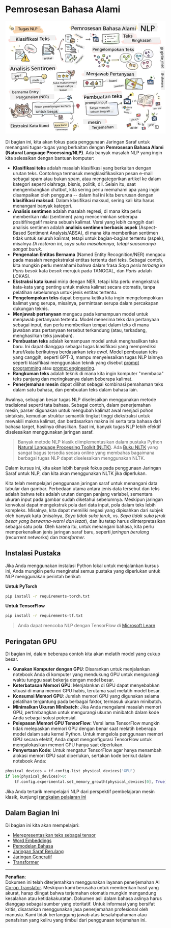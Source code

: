 <!--
CO_OP_TRANSLATOR_METADATA:
{
  "original_hash": "8ef02a9318257ea140ed3ed74442096d",
  "translation_date": "2025-08-29T12:41:43+00:00",
  "source_file": "lessons/5-NLP/README.md",
  "language_code": "id"
}
-->
# Pemrosesan Bahasa Alami

![Ringkasan tugas NLP dalam bentuk doodle](../../../../translated_images/ai-nlp.b22dcb8ca4707ceaee8576db1c5f4089c8cac2f454e9e03ea554f07fda4556b8.id.png)

Di bagian ini, kita akan fokus pada penggunaan Jaringan Saraf untuk menangani tugas-tugas yang berkaitan dengan **Pemrosesan Bahasa Alami (Natural Language Processing/NLP)**. Ada banyak masalah NLP yang ingin kita selesaikan dengan bantuan komputer:

* **Klasifikasi teks** adalah masalah klasifikasi yang berkaitan dengan urutan teks. Contohnya termasuk mengklasifikasikan pesan e-mail sebagai spam atau bukan spam, atau mengategorikan artikel ke dalam kategori seperti olahraga, bisnis, politik, dll. Selain itu, saat mengembangkan chatbot, kita sering perlu memahami apa yang ingin disampaikan oleh pengguna -- dalam hal ini kita berurusan dengan **klasifikasi maksud**. Dalam klasifikasi maksud, sering kali kita harus menangani banyak kategori.
* **Analisis sentimen** adalah masalah regresi, di mana kita perlu memberikan nilai (sentimen) yang mencerminkan seberapa positif/negatif makna sebuah kalimat. Versi yang lebih canggih dari analisis sentimen adalah **analisis sentimen berbasis aspek** (Aspect-Based Sentiment Analysis/ABSA), di mana kita memberikan sentimen tidak untuk seluruh kalimat, tetapi untuk bagian-bagian tertentu (aspek), misalnya *Di restoran ini, saya suka masakannya, tetapi suasananya sangat buruk*.
* **Pengenalan Entitas Bernama** (Named Entity Recognition/NER) mengacu pada masalah mengekstraksi entitas tertentu dari teks. Sebagai contoh, kita mungkin perlu memahami bahwa dalam frasa *Saya perlu terbang ke Paris besok* kata *besok* merujuk pada TANGGAL, dan *Paris* adalah LOKASI.  
* **Ekstraksi kata kunci** mirip dengan NER, tetapi kita perlu mengekstrak kata-kata yang penting untuk makna kalimat secara otomatis, tanpa pelatihan sebelumnya untuk jenis entitas tertentu.
* **Pengelompokan teks** dapat berguna ketika kita ingin mengelompokkan kalimat yang serupa, misalnya, permintaan serupa dalam percakapan dukungan teknis.
* **Menjawab pertanyaan** mengacu pada kemampuan model untuk menjawab pertanyaan tertentu. Model menerima teks dan pertanyaan sebagai input, dan perlu memberikan tempat dalam teks di mana jawaban atas pertanyaan tersebut terkandung (atau, terkadang, menghasilkan teks jawaban).
* **Pembuatan teks** adalah kemampuan model untuk menghasilkan teks baru. Ini dapat dianggap sebagai tugas klasifikasi yang memprediksi huruf/kata berikutnya berdasarkan *teks awal*. Model pembuatan teks yang canggih, seperti GPT-3, mampu menyelesaikan tugas NLP lainnya seperti klasifikasi menggunakan teknik yang disebut [prompt programming](https://towardsdatascience.com/software-3-0-how-prompting-will-change-the-rules-of-the-game-a982fbfe1e0) atau [prompt engineering](https://medium.com/swlh/openai-gpt-3-and-prompt-engineering-dcdc2c5fcd29).
* **Rangkuman teks** adalah teknik di mana kita ingin komputer "membaca" teks panjang dan meringkasnya dalam beberapa kalimat.
* **Penerjemahan mesin** dapat dilihat sebagai kombinasi pemahaman teks dalam satu bahasa, dan pembuatan teks dalam bahasa lain.

Awalnya, sebagian besar tugas NLP diselesaikan menggunakan metode tradisional seperti tata bahasa. Sebagai contoh, dalam penerjemahan mesin, parser digunakan untuk mengubah kalimat awal menjadi pohon sintaksis, kemudian struktur semantik tingkat tinggi diekstraksi untuk mewakili makna kalimat, dan berdasarkan makna ini serta tata bahasa dari bahasa target, hasilnya dihasilkan. Saat ini, banyak tugas NLP lebih efektif diselesaikan menggunakan jaringan saraf.

> Banyak metode NLP klasik diimplementasikan dalam pustaka Python [Natural Language Processing Toolkit (NLTK)](https://www.nltk.org). Ada [Buku NLTK](https://www.nltk.org/book/) yang sangat bagus tersedia secara online yang membahas bagaimana berbagai tugas NLP dapat diselesaikan menggunakan NLTK.

Dalam kursus ini, kita akan lebih banyak fokus pada penggunaan Jaringan Saraf untuk NLP, dan kita akan menggunakan NLTK jika diperlukan.

Kita telah mempelajari penggunaan jaringan saraf untuk menangani data tabular dan gambar. Perbedaan utama antara jenis data tersebut dan teks adalah bahwa teks adalah urutan dengan panjang variabel, sementara ukuran input pada gambar sudah diketahui sebelumnya. Meskipun jaringan konvolusi dapat mengekstrak pola dari data input, pola dalam teks lebih kompleks. Misalnya, kita dapat memiliki negasi yang dipisahkan dari subjek oleh banyak kata (misalnya, *Saya tidak suka jeruk*, vs. *Saya tidak suka jeruk besar yang berwarna-warni dan lezat*), dan itu tetap harus diinterpretasikan sebagai satu pola. Oleh karena itu, untuk menangani bahasa, kita perlu memperkenalkan jenis jaringan saraf baru, seperti *jaringan berulang* (recurrent networks) dan *transformer*.

## Instalasi Pustaka

Jika Anda menggunakan instalasi Python lokal untuk menjalankan kursus ini, Anda mungkin perlu menginstal semua pustaka yang diperlukan untuk NLP menggunakan perintah berikut:

**Untuk PyTorch**
```bash
pip install -r requirements-torch.txt
```
**Untuk TensorFlow**
```bash
pip install -r requirements-tf.txt
```

> Anda dapat mencoba NLP dengan TensorFlow di [Microsoft Learn](https://docs.microsoft.com/learn/modules/intro-natural-language-processing-tensorflow/?WT.mc_id=academic-77998-cacaste)

## Peringatan GPU

Di bagian ini, dalam beberapa contoh kita akan melatih model yang cukup besar.
* **Gunakan Komputer dengan GPU**: Disarankan untuk menjalankan notebook Anda di komputer yang mendukung GPU untuk mengurangi waktu tunggu saat bekerja dengan model besar.
* **Keterbatasan Memori GPU**: Menjalankan di GPU dapat menyebabkan situasi di mana memori GPU habis, terutama saat melatih model besar.
* **Konsumsi Memori GPU**: Jumlah memori GPU yang digunakan selama pelatihan tergantung pada berbagai faktor, termasuk ukuran minibatch.
* **Minimalkan Ukuran Minibatch**: Jika Anda mengalami masalah memori GPU, pertimbangkan untuk mengurangi ukuran minibatch dalam kode Anda sebagai solusi potensial.
* **Pelepasan Memori GPU TensorFlow**: Versi lama TensorFlow mungkin tidak melepaskan memori GPU dengan benar saat melatih beberapa model dalam satu kernel Python. Untuk mengelola penggunaan memori GPU secara efektif, Anda dapat mengonfigurasi TensorFlow untuk mengalokasikan memori GPU hanya saat diperlukan.
* **Penyertaan Kode**: Untuk mengatur TensorFlow agar hanya menambah alokasi memori GPU saat diperlukan, sertakan kode berikut dalam notebook Anda:

```python
physical_devices = tf.config.list_physical_devices('GPU') 
if len(physical_devices)>0:
    tf.config.experimental.set_memory_growth(physical_devices[0], True) 
```

Jika Anda tertarik mempelajari NLP dari perspektif pembelajaran mesin klasik, kunjungi [rangkaian pelajaran ini](https://github.com/microsoft/ML-For-Beginners/tree/main/6-NLP)

## Dalam Bagian Ini
Di bagian ini kita akan mempelajari:

* [Merepresentasikan teks sebagai tensor](13-TextRep/README.md)
* [Word Embeddings](14-Emdeddings/README.md)
* [Pemodelan Bahasa](15-LanguageModeling/README.md)
* [Jaringan Saraf Berulang](16-RNN/README.md)
* [Jaringan Generatif](17-GenerativeNetworks/README.md)
* [Transformer](18-Transformers/README.md)

---

**Penafian**:  
Dokumen ini telah diterjemahkan menggunakan layanan penerjemahan AI [Co-op Translator](https://github.com/Azure/co-op-translator). Meskipun kami berusaha untuk memberikan hasil yang akurat, harap diingat bahwa terjemahan otomatis mungkin mengandung kesalahan atau ketidakakuratan. Dokumen asli dalam bahasa aslinya harus dianggap sebagai sumber yang otoritatif. Untuk informasi yang bersifat kritis, disarankan menggunakan jasa penerjemahan profesional oleh manusia. Kami tidak bertanggung jawab atas kesalahpahaman atau penafsiran yang keliru yang timbul dari penggunaan terjemahan ini.